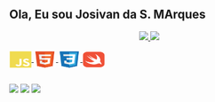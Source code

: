 ## Ola, Eu sou Josivan da S. MArques

<div align="center">
  <a href="https://github.com/josivanphs">
  <img height="180em" src="https://github-readme-stats.vercel.app/api?username=josivanphs&show_icons=true&theme=dracula&include_all_commits=true&count_private=true"/>
  <img height="180em" src="https://github-readme-stats.vercel.app/api/top-langs/?username=josivanphs&layout=compact&langs_count=7&theme=dracula"/>
</div>

  
  
<div style="display: inline_block"><br>
  <img align="center" alt="Jo-Js" height="30" width="40" src="https://raw.githubusercontent.com/devicons/devicon/master/icons/javascript/javascript-plain.svg">
  <img align="center" alt="josi-HTML" height="30" width="40" src="https://raw.githubusercontent.com/devicons/devicon/master/icons/html5/html5-original.svg">
   <img align="center" alt="josi-CSS" height="30" width="40" src="https://raw.githubusercontent.com/devicons/devicon/master/icons/css3/css3-original.svg">
  
   <img align="center" alt="josi-swift" height="30" width="40" src="https://raw.githubusercontent.com/devicons/devicon/master/icons/swift/swift-original.svg">
 

            
  
  ##
 
  <a href="https://instagram.com/josivanphs" target="_blank"><img src="https://img.shields.io/badge/-Instagram-%23E4405F?style=for-the-badge&logo=instagram&logoColor=white" target="_blank"></a>
  <a href = "mailto:jhosivan@outlook.com"><img src="https://img.shields.io/badge/-Gmail-%23333?style=for-the-badge&logo=gmail&logoColor=white" target="_blank"></a>
  <a href="https://www.linkedin.com/in/josivan-marques" target="_blank"><img src="https://img.shields.io/badge/-LinkedIn-%230077B5?style=for-the-badge&logo=linkedin&logoColor=white" target="_blank"></a> 
  
</div>
